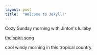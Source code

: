 ```yaml
---
layout: post
title:  "Welcome to Jekyll!"
---
```


Cozy Sunday morning with Jinton's lullaby


[the spirit song](https://youtu.be/UpmeswMK7cY?si=9KmNHCGwTdMyF-iM)

cool windy morning in this tropical country.
